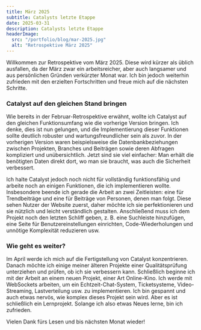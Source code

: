 ```yaml
---
title: März 2025
subtitle: Catalysts letzte Etappe
date: 2025-03-31
description: Catalysts letzte Etappe
headerImage:
  src: "/portfolio/blog/mar-2025.jpg"
  alt: "Retrospektive März 2025"
---
```


Willkommen zur Retrospektive vom März 2025. Diese wird kürzer als üblich ausfallen, da der März zwar ein arbeitsreicher, aber auch langsamer und aus persönlichen Gründen verkürzter Monat war. Ich bin jedoch weiterhin zufrieden mit den erzielten Fortschritten und freue mich auf die nächsten Schritte.

### Catalyst auf den gleichen Stand bringen

Wie bereits in der Februar-Retrospektive erwähnt, wollte ich Catalyst auf den gleichen Funktionsumfang wie die vorherige Version bringen. Ich denke, dies ist nun gelungen, und die Implementierung dieser Funktionen sollte deutlich robuster und wartungsfreundlicher sein als zuvor. In der vorherigen Version waren beispielsweise die Datenbankbeziehungen zwischen Projekten, Branches und Beiträgen sowie deren Abfragen kompliziert und unübersichtlich. Jetzt sind sie viel einfacher: Man erhält die benötigten Daten direkt dort, wo man sie braucht, was auch die Sicherheit verbessert.

Ich halte Catalyst jedoch noch nicht für vollständig funktionsfähig und arbeite noch an einigen Funktionen, die ich implementieren wollte. Insbesondere beende ich gerade die Arbeit an zwei Zeitleisten: eine für Trendbeiträge und eine für Beiträge von Personen, denen man folgt. Diese sehen Nutzer der Website zuerst, daher möchte ich sie perfektionieren und sie nützlich und leicht verständlich gestalten. Anschließend muss ich dem Projekt noch den letzten Schliff geben, z. B. eine Suchleiste hinzufügen, eine Seite für Benutzereinstellungen einrichten, Code-Wiederholungen und unnötige Komplexität reduzieren usw.

### Wie geht es weiter?

Im April werde ich mich auf die Fertigstellung von Catalyst konzentrieren. Danach möchte ich einige meiner älteren Projekte einer Qualitätsprüfung unterziehen und prüfen, ob ich sie verbessern kann. Schließlich beginne ich mit der Arbeit an einem neuen Projekt, einer Art Online-Kino. Ich werde mit WebSockets arbeiten, um ein Echtzeit-Chat-System, Ticketsysteme, Video-Streaming, Lastverteilung usw. zu implementieren. Ich bin gespannt und auch etwas nervös, wie komplex dieses Projekt sein wird. Aber es ist schließlich ein Lernprojekt. Solange ich also etwas Neues lerne, bin ich zufrieden.

Vielen Dank fürs Lesen und bis nächsten Monat wieder!
